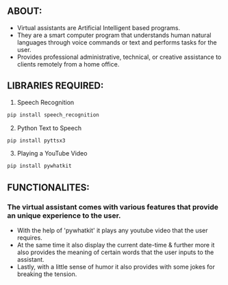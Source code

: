 ## ABOUT:
<ul>
  <li>Virtual assistants are Artificial Intelligent based programs. </li>
  <li>They are a smart computer program that understands human natural languages through voice commands or text and performs tasks for the user.</li>
  <li>Provides professional administrative, technical, or creative assistance to clients remotely from a home office.</li>
</ul>

## LIBRARIES REQUIRED:
1. Speech Recognition
```bash
pip install speech_recognition
```
2. Python Text to Speech
```bash
pip install pyttsx3
```
3. Playing a YouTube Video
```bash
pip install pywhatkit
```

## FUNCTIONALITES: 
### The virtual assistant comes with various features that provide an unique experience to the user.
<ul>
  <li>With the help of 'pywhatkit' it plays any youtube video that the user requires. </li>
  <li>At the same time it also display the current date-time & further more it also provides the meaning of certain words that the user inputs to the assistant. </li>
  <li> Lastly, with a little sense of humor it also provides with some jokes for breaking the tension. </li.
</ul>
